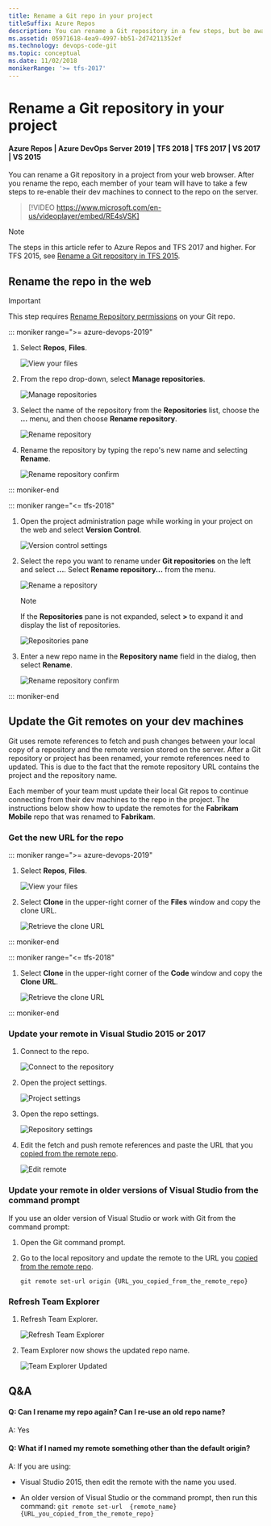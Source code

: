 ```yaml
---
title: Rename a Git repo in your project
titleSuffix: Azure Repos
description: You can rename a Git repository in a few steps, but be aware that your team will have to take a few more steps to adapt to the change.
ms.assetid: 05971618-4ea9-4997-bb51-2d74211352ef
ms.technology: devops-code-git 
ms.topic: conceptual
ms.date: 11/02/2018
monikerRange: '>= tfs-2017'
---
```



#  Rename a Git repository in your project
#### Azure Repos | Azure DevOps Server 2019 | TFS 2018 | TFS 2017 | VS 2017 | VS 2015

You can rename a Git repository in a project from your web browser. After you rename the repo, each member of your team will have to take a few steps to re-enable their dev machines to connect to the repo on the server.

> [!VIDEO https://www.microsoft.com/en-us/videoplayer/embed/RE4sVSK]

>[!NOTE]
>The steps in this article refer to Azure Repos and TFS 2017 and higher. For TFS 2015, see [Rename a Git repository in TFS 2015](repo-rename-tfs2015.md).

## Rename the repo in the web

> [!IMPORTANT]
> This step requires [Rename Repository permissions](../../organizations/security/set-git-tfvc-repository-permissions.md#git-repository) on your Git repo.

::: moniker range=">= azure-devops-2019"

1. Select **Repos**, **Files**.

   ![View your files](media/repos-navigation/repos-files.png)

2. From the repo drop-down, select **Manage repositories**.

   ![Manage repositories](media/repo-mgmt/manage-repositories.png)

3. Select the name of the repository from the **Repositories** list, choose the **...** menu, and then choose **Rename repository**.

   ![Rename repository](media/repo-mgmt/rename-repository.png)

4. Rename the repository by typing the repo's new name and selecting **Rename**.

   ![Rename repository confirm](media/repo-mgmt/rename-repository-confirm.png)

::: moniker-end

::: moniker range="<= tfs-2018"

1. Open the project administration page while working in your project on the web and select **Version Control**.

   ![Version control settings](media/repo-mgmt/version-control-settings.png)

2. Select the repo you want to rename under **Git repositories** on the left and select **...**. Select **Rename repository...** from the menu.

   ![Rename a repository](media/repo-mgmt/rename-repo-2107.png)

   >[!NOTE]
   >If the **Repositories** pane is not expanded, select **>** to expand it and display the list of repositories.
   >
   >![Repositories pane](media/repo-mgmt/expand-repositories-pane.png)

3. Enter a new repo name in the **Repository name** field in the dialog, then select **Rename**.

   ![Rename repository confirm](media/repo-mgmt/rename-repository-confirm.png)

::: moniker-end

## Update the Git remotes on your dev machines

Git uses remote references to fetch and push changes between your local copy of a repository and the remote version stored on the server. After a Git repository or project has been renamed, your remote references need to updated. This is due to the fact that the remote repository URL contains the project and the repository name. 

Each member of your team must update their local Git repos to continue connecting from their dev machines to the repo in the project. The instructions below show how to update the remotes for the **Fabrikam Mobile** repo that was renamed to **Fabrikam**.

<a name="copy_remote_repo_url"></a>
### Get the new URL for the repo

::: moniker range=">= azure-devops-2019"

1. Select **Repos**, **Files**.

   ![View your files](media/repos-navigation/repos-files.png)

2. Select **Clone** in the upper-right corner of the **Files** window and copy the clone URL.

   ![Retrieve the clone URL](../get-started/media/clone-repo/clone-repo.png)

::: moniker-end

::: moniker range="<= tfs-2018"

1. Select **Clone** in the upper-right corner of the **Code** window and copy the **Clone URL**.

   ![Retrieve the clone URL](media/repo-mgmt/clone-git-repo.png)

::: moniker-end

### Update your remote in Visual Studio 2015 or 2017

1. Connect to the repo.

   ![Connect to the repository](media/repo-rename/RepoConnect.png)
 
2. Open the project settings.
 
   ![Project settings](media/repo-rename/ProjectSettings.png)

3. Open the repo settings.

   ![Repository settings](media/repo-rename/RepoSettings.png)

4. Edit the fetch and push remote references and paste the URL that you [copied from the remote repo](#copy_remote_repo_url).

   ![Edit remote](media/repo-rename/EditRepoSettings.png)

### Update your remote in older versions of Visual Studio from the command prompt

If you use an older version of Visual Studio or work with Git from the command prompt:

1. Open the Git command prompt.

2. Go to the local repository and update the remote to the URL you [copied from the remote repo](#copy_remote_repo_url).

    ```git remote set-url origin {URL_you_copied_from_the_remote_repo}```

### Refresh Team Explorer

1. Refresh Team Explorer.

   ![Refresh Team Explorer](media/repo-rename/RefreshTeamExplorer.png)

2. Team Explorer now shows the updated repo name. 

   ![Team Explorer Updated](media/repo-rename/Result.png)

## Q&A

<!-- BEGINSECTION class="m-qanda" -->

#### Q: Can I rename my repo again? Can I re-use an old repo name?

A: Yes

#### Q: What if I named my remote something other than the default origin?

A: If you are using:

 * Visual Studio 2015, then edit the remote with the name you used. 

 * An older version of Visual Studio or the command prompt, then run this command: ```git remote set-url  {remote_name} {URL_you_copied_from_the_remote_repo}```


<!-- ENDSECTION -->

